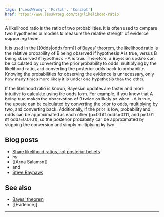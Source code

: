 ```yaml
---
tags: ['LessWrong', 'Portal', 'Concept']
href: https://www.lesswrong.com/tag/likelihood-ratio
---
```


A likelihood ratio is the ratio of two probabilities. It is often used to compare two hypotheses or models to measure the relative strength of evidence supporting them.

It is used in the [[Odds|odds form]] of [Bayes' theorem](https://www.lesswrong.com/tag/bayes-theorem), the likelihood ratio is the relative probability of B being observed if hypothesis A is true, versus B being observed if hypothesis ¬A is true. Therefore, a Bayesian update can be calculated by converting the prior probability to odds, multiplying by the likelihood ratio, and converting the posterior odds back to probability. Knowing the probabilities for observing the evidence is unnecessary, only how many times more likely it is under one hypothesis than the other.

If the likelihood ratio is known, Bayesian updates are faster and more intuitive to calculate using the odds form. For example, if you know that A being true makes the observation of B twice as likely as when ¬A is true, the update can be calculated by converting the prior to odds, multiplying by two, and converting back. Additionally, if the prior is low, probability and odds can be approximated as each other (p=0.1 iff odds=0.111, and p=0.01 iff odds=0.0101), so the posterior probability can be approximated by skipping the conversion and simply multiplying by two.

## Blog posts
- [Share likelihood ratios, not posterior beliefs](http://www.overcomingbias.com/2009/02/share-likelihood-ratios-not-posterior-beliefs.html)
-  by 
- [[Anna Salamon]]
-  and 
- [Steve Rayhawk](https://wiki.lesswrong.com/wiki/Steve_Rayhawk)

## See also
- [Bayes' theorem](https://www.lesswrong.com/tag/bayes-theorem)
- [[Evidence]]



---


